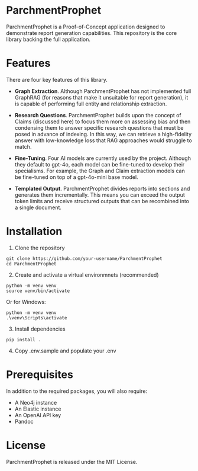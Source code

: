 # ParchmentProphet

ParchmentProphet is a Proof-of-Concept application designed to demonstrate report generation capabilities. This repository is the core library backing the full application.

# Features

There are four key features of this library.

- **Graph Extraction**. Although ParchmentProphet has not implemented full GraphRAG (for reasons that make it unsuitable for report generation), it is capable of performing full entity and relationship extraction.

- **Research Questions**. ParchmentProphet builds upon the concept of Claims (discussed here) to focus them more on assessing bias and then condensing them to answer specific research questions that must be posed in advance of indexing. In this way, we can retrieve a high-fidelity answer with low-knowledge loss that RAG approaches would struggle to match.

- **Fine-Tuning**. Four AI models are currently used by the project. Although they default to gpt-4o, each model can be fine-tuned to develop their specialisms. For example, the Graph and Claim extraction models can be fine-tuned on top of a gpt-4o-mini base model.

- **Templated Output**. ParchmentProphet divides reports into sections and generates them incrementally. This means you can exceed the output token limits and receive structured outputs that can be recombined into a single document.

# Installation

1. Clone the repository

```
git clone https://github.com/your-username/ParchmentProphet
cd ParchmentProphet
```

2. Create and activate a virtual environmnets (recommended)

```
python -m venv venv
source venv/bin/activate
```

Or for Windows:

```
python -m venv venv
.\venv\Scripts\activate
```

3. Install dependencies

```
pip install .
```

4. Copy .env.sample and populate your .env

# Prerequisites

In addition to the required packages, you will also require:

- A Neo4j instance
- An Elastic instance
- An OpenAI API key
- Pandoc

# License

ParchmentProphet is released under the MIT License.